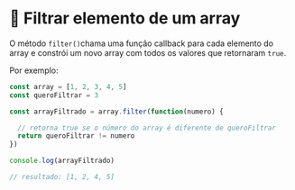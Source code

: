 # 📌️ Filtrar elemento de um array

O método `filter()`chama uma função callback para cada elemento do array e constrói um novo array com todos os valores que retornaram `true`.

Por exemplo:

~~~javascript
const array = [1, 2, 3, 4, 5]
const queroFiltrar = 3

const arrayFiltrado = array.filter(function(numero) {

  // retorna true se o número do array é diferente de queroFiltrar
  return queroFiltrar != numero
})

console.log(arrayFiltrado)

// resultado: [1, 2, 4, 5]
~~~